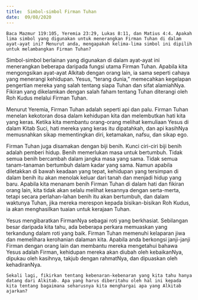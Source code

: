 ```yaml
---
title:  Simbol-simbol Firman Tuhan
date:  09/08/2020
---
```


`Baca Mazmur 119:105, Yeremia 23:29, Lukas 8:11, dan Matius 4:4. Apakah lima simbol yang digunakan untuk menerangkan Firman Tuhan di dalam ayat-ayat ini? Menurut anda, mengapakah kelima-lima simbol ini dipilih untuk melambangkan Firman Tuhan?`

Simbol-simbol berlainan yang digunakan di dalam ayat-ayat ini menerangkan beberapa daripada fungsi utama Firman Tuhan. Apabila kita mengongsikan ayat-ayat Alkitab dengan orang lain, ia sama seperti cahaya yang menerangi kehidupan. Yesus, “terang dunia,” memecahkan kegelapan pengertian mereka yang salah tentang siapa Tuhan dan sifat alamiahNya. Fikiran yang dikelamkan dengan salah faham tentang Tuhan diterangi oleh Roh Kudus melalui Firman Tuhan.

Menurut Yeremia, Firman Tuhan adalah seperti api dan palu. Firman Tuhan menelan kekotoran dosa dalam kehidupan kita dan melembutkan hati kita yang keras. Ketika kita membantu orang-orang melihat kemuliaan Yesus di dalam Kitab Suci, hati mereka yang keras itu dipatahkah, dan api kasihNya memusnahkan sikap mementingkan diri, ketamakan, nafsu, dan sikap ego.

Firman Tuhan juga disamakan dengan biji benih. Kunci ciri-ciri biji benih adalah pemberi hidup. Benih memerlukan masa untuk bertumbuh. Tidak semua benih bercambah dalam jangka masa yang sama. Tidak semua tanam-tanaman bertumbuh dalam kadar yang sama. Namun apabila diletakkan di bawah keadaan yang tepat, kehidupan yang tersimpan di dalam benih itu akan menolak keluar dari tanah dan menjadi hidup yang baru. Apabila kita menanam benih Firman Tuhan di dalam hati dan fikiran orang lain, kita tidak akan selalu melihat kesannya dengan serta-merta, tetapi secara perlahan-lahan benih itu akan bertumbuh, dan dalam waktunya Tuhan, jika mereka merespon kepada bisikan-bisikan Roh Kudus, ia akan menghasilkan tuaian untuk kerajaan Tuhan.

Yesus mengibaratkan FirmanNya sebagai roti yang berkhasiat. Sebilangan besar daripada kita tahu, ada beberapa perkara memuaskan yang terkandung dalam roti yang baik. Firman Tuhan memenuhi kelaparan jiwa dan memelihara kerohanian dalaman kita. Apabila anda berkongsi janji-janji Firman dengan orang lain dan membantu mereka mengetahui bahawa Yesus adalah Firman, kehidupan mereka akan diubah oleh kebaikanNya, dipukau oleh kasihnya, takjub dengan rahmatNya, dan dipuaskan oleh kehadiranNya.

`Sekali lagi, fikirkan tentang kebenaran-kebenaran yang kita tahu hanya datang dari Alkitab. Apa yang harus diberitahu oleh hal ini kepada kita tentang bagaimana seharusnya kita menghargai apa yang Alkitab ajarkan?`